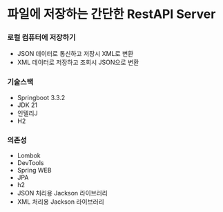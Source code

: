 # 파일에 저장하는 간단한 RestAPI Server

### 로컬 컴퓨터에 저장하기
- JSON 데이터로 통신하고 저장시 XML로 변환
- XML 데이터로 저장하고 조회시 JSON으로 변환
  
### 기술스택
- Springboot 3.3.2
- JDK 21
- 인텔리J
- H2

### 의존성
- Lombok
- DevTools
- Spring WEB
- JPA
- h2
- JSON 처리용 Jackson 라이브러리
- XML 처리용 Jackson 라이브러리
